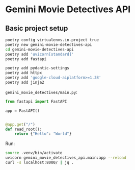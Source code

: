 # Gemini Movie Detectives API

## Basic project setup
```sh
poetry config virtualenvs.in-project true
poetry new gemini-movie-detectives-api
cd gemini-movie-detectives-api
poetry add 'uvicorn[standard]'
poetry add fastapi

poetry add pydantic-settings
poetry add httpx
poetry add 'google-cloud-aiplatform>=1.38'
poetry add jinja2
```

`gemini_movie_detectives/main.py`:
```py
from fastapi import FastAPI

app = FastAPI()


@app.get("/")
def read_root():
    return {"Hello": "World"}
```

Run:
```sh
source .venv/bin/activate
uvicorn gemini_movie_detectives_api.main:app --reload
curl -s localhost:8000/ | jq .
```

